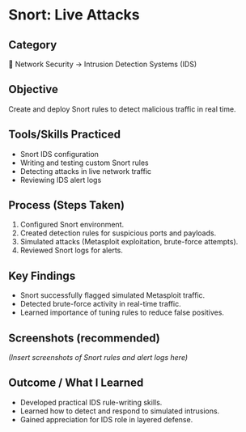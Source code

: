 # Snort: Live Attacks

## Category  
📂 Network Security → Intrusion Detection Systems (IDS)  

## Objective  
Create and deploy Snort rules to detect malicious traffic in real time.  

## Tools/Skills Practiced  
- Snort IDS configuration  
- Writing and testing custom Snort rules  
- Detecting attacks in live network traffic  
- Reviewing IDS alert logs  

## Process (Steps Taken)  
1. Configured Snort environment.  
2. Created detection rules for suspicious ports and payloads.  
3. Simulated attacks (Metasploit exploitation, brute-force attempts).  
4. Reviewed Snort logs for alerts.  

## Key Findings  
- Snort successfully flagged simulated Metasploit traffic.  
- Detected brute-force activity in real-time traffic.  
- Learned importance of tuning rules to reduce false positives.  

## Screenshots (recommended)  
*(Insert screenshots of Snort rules and alert logs here)*  

## Outcome / What I Learned  
- Developed practical IDS rule-writing skills.  
- Learned how to detect and respond to simulated intrusions.  
- Gained appreciation for IDS role in layered defense.  
